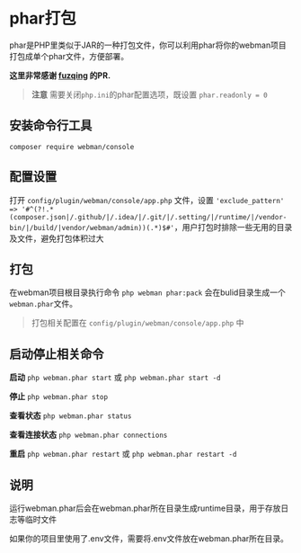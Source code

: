 # phar打包

phar是PHP里类似于JAR的一种打包文件，你可以利用phar将你的webman项目打包成单个phar文件，方便部署。

**这里非常感谢 [fuzqing](https://github.com/fuzqing) 的PR.**

> **注意**
> 需要关闭`php.ini`的phar配置选项，既设置 `phar.readonly = 0`

## 安装命令行工具
`composer require webman/console`

## 配置设置
打开 `config/plugin/webman/console/app.php` 文件，设置 `'exclude_pattern'   => '#^(?!.*(composer.json|/.github/|/.idea/|/.git/|/.setting/|/runtime/|/vendor-bin/|/build/|vendor/webman/admin))(.*)$#'`，用户打包时排除一些无用的目录及文件，避免打包体积过大

## 打包
在webman项目根目录执行命令 `php webman phar:pack`
会在bulid目录生成一个`webman.phar`文件。

> 打包相关配置在 `config/plugin/webman/console/app.php` 中


## 启动停止相关命令
**启动**
`php webman.phar start` 或 `php webman.phar start -d`

**停止**
`php webman.phar stop`

**查看状态**
`php webman.phar status`

**查看连接状态**
`php webman.phar connections`

**重启**
`php webman.phar restart` 或 `php webman.phar restart -d`

## 说明
运行webman.phar后会在webman.phar所在目录生成runtime目录，用于存放日志等临时文件

如果你的项目里使用了.env文件，需要将.env文件放在webman.phar所在目录。

